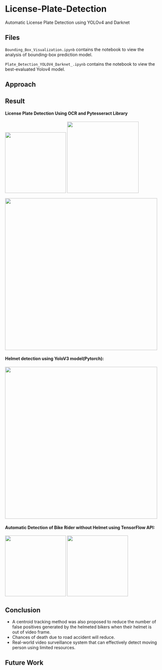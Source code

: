 # License-Plate-Detection
Automatic License Plate Detection using YOLOv4 and Darknet


## Files


```Bounding_Box_Visualization.ipynb``` contains the notebook to view the analysis of bounding-box prediction model.


```Plate_Detection_YOLOV4_Darknet_.ipynb``` contains the notebook to view the best-evaluated Yolov4 model.


## Approach



## Result

#### License Plate Detection Using OCR and Pytesseract Library


<img src="https://user-images.githubusercontent.com/48694961/108471073-e4996200-72b0-11eb-864e-e78db7246486.png" width="200"/>     <img src="https://user-images.githubusercontent.com/48694961/108471075-e4996200-72b0-11eb-80dc-f847c1789fe0.png" width="235"/>

<img src="https://user-images.githubusercontent.com/48694961/108471066-e2cf9e80-72b0-11eb-8322-cccabf98d284.png" width="500"/>

#### Helmet detection using YoloV3 model(Pytorch):
<img src="https://user-images.githubusercontent.com/48694961/108506292-8e431800-72de-11eb-86c0-ad169c613cad.png" width="500"/>

#### Automatic Detection of Bike Rider without Helmet using TensorFlow API:
<img src="https://user-images.githubusercontent.com/48694961/108471055-e06d4480-72b0-11eb-8426-7f4effdfc951.png" width="200"/>  <img src="https://user-images.githubusercontent.com/48694961/108471063-e2370800-72b0-11eb-875e-fa8a274376d8.png" width="200"/>


## Conclusion

- A  centroid tracking  method  was  also  proposed  to  reduce  the  number  of false  positives  generated  by  the  helmeted  bikers  when  their helmet is out of video frame.
- Chances of death due to road accident will reduce.
- Real-world video surveillance system that can effectively detect moving person using limited resources.



## Future Work
